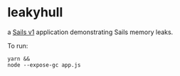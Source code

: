 # leakyhull

a [Sails v1](https://sailsjs.com) application demonstrating Sails memory leaks.

To run:

```
yarn &&
node --expose-gc app.js
```
